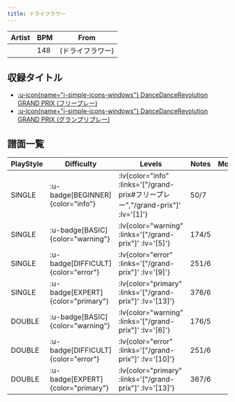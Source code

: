 ```yaml
---
title: ドライフラワー
---
```


|Artist|BPM|From|
|------|---|----|
||148|(ドライフラワー)|

## 収録タイトル

- [ :u-icon{name="i-simple-icons-windows"} DanceDanceRevolution GRAND PRIX (フリープレー)](/grand-prix#フリープレー)
- [ :u-icon{name="i-simple-icons-windows"} DanceDanceRevolution GRAND PRIX (グランプリプレー)](/grand-prix)

## 譜面一覧

|PlayStyle|Difficulty|Levels|Notes|Movie|
|---------|----------|------|-----|-----|
|SINGLE| :u-badge[BEGINNER]{color="info"} | :lv{color="info" :links='["/grand-prix#フリープレー","/grand-prix"]' :lv='[1]'} |50/7||
|SINGLE| :u-badge[BASIC]{color="warning"} | :lv{color="warning" :links='["/grand-prix"]' :lv='[5]'} |174/5||
|SINGLE| :u-badge[DIFFICULT]{color="error"} | :lv{color="error" :links='["/grand-prix"]' :lv='[9]'} |251/6||
|SINGLE| :u-badge[EXPERT]{color="primary"} | :lv{color="primary" :links='["/grand-prix"]' :lv='[13]'} |376/6||
|DOUBLE| :u-badge[BASIC]{color="warning"} | :lv{color="warning" :links='["/grand-prix"]' :lv='[6]'} |176/5||
|DOUBLE| :u-badge[DIFFICULT]{color="error"} | :lv{color="error" :links='["/grand-prix"]' :lv='[10]'} |251/6||
|DOUBLE| :u-badge[EXPERT]{color="primary"} | :lv{color="primary" :links='["/grand-prix"]' :lv='[13]'} |367/6||
